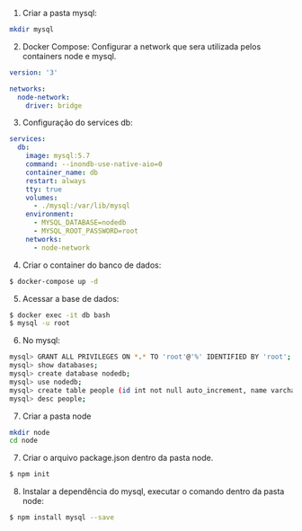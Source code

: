 1. Criar a pasta mysql:
``` bash
mkdir mysql
```

2. Docker Compose:
Configurar a network que sera utilizada pelos containers node e mysql.
``` yaml
version: '3'

networks:
  node-network:
    driver: bridge 
```

3. Configuração do services db:

``` yaml
services:
  db:
    image: mysql:5.7
    command: --inondb-use-native-aio=0
    container_name: db
    restart: always
    tty: true
    volumes:
      - ./mysql:/var/lib/mysql
    environment:
      - MYSQL_DATABASE=nodedb
      - MYSQL_ROOT_PASSWORD=root
    networks:
      - node-network
```

4. Criar o container do banco de dados:
``` bash
$ docker-compose up -d
```

5. Acessar a base de dados:
``` bash
$ docker exec -it db bash
$ mysql -u root
```
6. No mysql:
``` bash 
mysql> GRANT ALL PRIVILEGES ON *.* TO 'root'@'%' IDENTIFIED BY 'root';
mysql> show databases;
mysql> create database nodedb;
mysql> use nodedb;
mysql> create table people (id int not null auto_increment, name varchar(255), primary key(id));
mysql> desc people;
```

7. Criar a pasta node
``` bash
mkdir node
cd node
```

7. Criar o arquivo package.json dentro da pasta node.
``` bash
$ npm init
```

8. Instalar a dependência do mysql, executar o comando dentro da pasta node:
``` bash
$ npm install mysql --save
```

